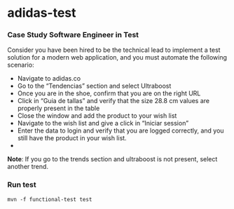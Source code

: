 # adidas-test

### Case Study Software Engineer in Test
Consider you have been hired to be the technical lead to implement a test solution for a
modern web application, and you must automate the following scenario:
* Navigate to adidas.co
* Go to the “Tendencias” section and select Ultraboost
* Once you are in the shoe, confirm that you are on the right URL
* Click in “Guia de tallas” and verify that the size 28.8 cm values are properly present in the table
* Close the window and add the product to your wish list
* Navigate to the wish list and give a click in “Iniciar session”
* Enter the data to login and verify that you are logged correctly, and you still have the product in your wish list.
* 
**Note**: If you go to the trends section and ultraboost is not present, select another trend.

### Run test
```
mvn -f functional-test test
```
